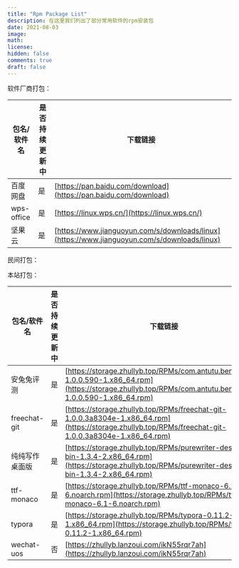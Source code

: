 ```yaml
---
title: "Rpm Package List"
description: 在这里我们列出了部分常用软件的rpm安装包
date: 2021-08-03
image: 
math: 
license: 
hidden: false
comments: true
draft: false
---
```


软件厂商打包：

| 包名/软件名 | 是否持续更新中 | 下载链接                                                     |
| ----------- | -------------- | ------------------------------------------------------------ |
| 百度网盘    | 是             | [https://pan.baidu.com/download](https://pan.baidu.com/download) |
| wps-office  | 是             | [https://linux.wps.cn/](https://linux.wps.cn/)               |
| 坚果云      | 是             | [https://www.jianguoyun.com/s/downloads/linux](https://www.jianguoyun.com/s/downloads/linux) |

民间打包：

本站打包：

| 包名/软件名    | 是否持续更新中 | 下载链接                                                     |
| -------------- | -------------- | ------------------------------------------------------------ |
| 安兔兔评测     | 是             | [https://storage.zhullyb.top/RPMs/com.antutu.benchmark-1.0.0.590-1.x86_64.rpm](https://storage.zhullyb.top/RPMs/com.antutu.benchmark-1.0.0.590-1.x86_64.rpm) |
| freechat-git   | 是             | [https://storage.zhullyb.top/RPMs/freechat-git-1.0.0.3a8304e-1.x86_64.rpm](https://storage.zhullyb.top/RPMs/freechat-git-1.0.0.3a8304e-1.x86_64.rpm) |
| 纯纯写作桌面版 | 是             | [https://storage.zhullyb.top/RPMs/purewriter-desktop-bin-1.3.4-2.x86_64.rpm](https://storage.zhullyb.top/RPMs/purewriter-desktop-bin-1.3.4-2.x86_64.rpm) |
| ttf-monaco     | 是             | [https://storage.zhullyb.top/RPMs/ttf-monaco-6.1-6.noarch.rpm](https://storage.zhullyb.top/RPMs/ttf-monaco-6.1-6.noarch.rpm) |
| typora         | 是             | [https://storage.zhullyb.top/RPMs/typora-0.11.2-1.x86_64.rpm](https://storage.zhullyb.top/RPMs/typora-0.11.2-1.x86_64.rpm) |
| wechat-uos     | 否             | [https://zhullyb.lanzoui.com/ikN55rqr7ah](https://zhullyb.lanzoui.com/ikN55rqr7ah) |

